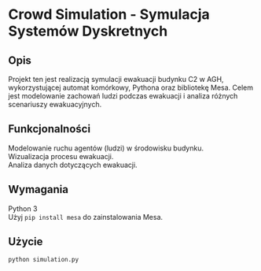 # Crowd Simulation - Symulacja Systemów Dyskretnych
## Opis
Projekt ten jest realizacją symulacji ewakuacji budynku C2 w AGH, wykorzystującej automat komórkowy, Pythona oraz bibliotekę Mesa. Celem jest modelowanie zachowań ludzi podczas ewakuacji i analiza różnych scenariuszy ewakuacyjnych.

## Funkcjonalności
Modelowanie ruchu agentów (ludzi) w środowisku budynku. <br>
Wizualizacja procesu ewakuacji. <br>
Analiza danych dotyczących ewakuacji.
## Wymagania
Python 3 <br> 
Użyj `pip install mesa` do zainstalowania Mesa.
## Użycie
`python simulation.py`
